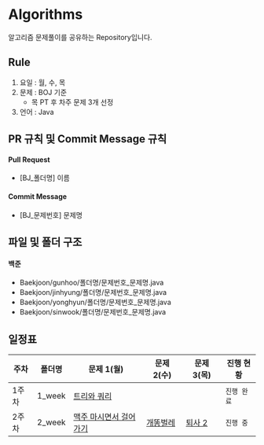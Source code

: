 # Algorithms
알고리즘 문제풀이를 공유하는 Repository입니다.

## Rule
1. 요일 : 월, 수, 목
2. 문제 : BOJ 기준
    - 목 PT 후 차주 문제 3개 선정
3. 언어 : Java

## PR 규칙 및 Commit Message 규칙

#### Pull Request
- [BJ_폴더명] 이름

#### Commit Message
- [BJ_문제번호] 문제명

## 파일 및 폴더 구조

#### 백준

- Baekjoon/gunhoo/폴더명/문제번호_문제명.java
- Baekjoon/jinhyung/폴더명/문제번호_문제명.java
- Baekjoon/yonghyun/폴더명/문제번호_문제명.java
- Baekjoon/sinwook/폴더명/문제번호_문제명.java

## 일정표

| **주차** | **폴더명**          | **문제 1(월)**                                                   | **문제 2(수)**                                                   | **문제 3(목)**                                                   | **진행 현황** |
| -------- | ------------------- | ------------------------------------------------------------ | ------------------------------------------------------------ | ------------------------------------------------------------ | ------------- |
| 1주차    |         1_week      | [트리와 쿼리](https://www.acmicpc.net/problem/15681) | |                                                              | `진행 완료`   |
| 2주차    |      2_week         | [맥주 마시면서 걸어가기](https://www.acmicpc.net/problem/9205) | [개똥벌레](https://www.acmicpc.net/problem/3020) | [퇴사 2](https://www.acmicpc.net/problem/15486)                                                             | `진행 중`   |

